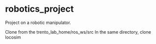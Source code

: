 # robotics_project
Project on a robotic manipulator.

Clone from the trento_lab_home/ros_ws/src
In the same directory, clone locosim
